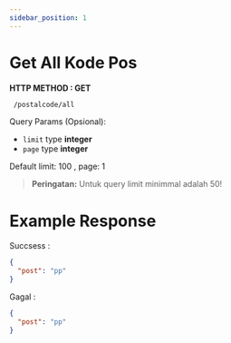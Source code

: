 ```yaml
---
sidebar_position: 1
---
```


# Get All Kode Pos

**HTTP METHOD : GET**

```txt title="endpoint"
 /postalcode/all
```

Query Params (Opsional):

- `limit` type **integer**
- `page` type **integer**

Default limit: 100 , page: 1

> **Peringatan:** Untuk query limit minimmal adalah 50!

# Example Response

Succsess :

```json
{
  "post": "pp"
}
```

Gagal :

```json
{
  "post": "pp"
}
```

<!--
- `src/pages/index.js` → `localhost:3000/`
- `src/pages/foo.md` → `localhost:3000/foo`
- `src/pages/foo/bar.js` → `localhost:3000/foo/bar`

## Create your first React Page

Create a file at `src/pages/my-react-page.js`:

```jsx title="src/pages/my-react-page.js"
import React from "react";
import Layout from "@theme/Layout";

export default function MyReactPage() {
  return (
    <Layout>
      <h1>My React page</h1>
      <p>This is a React page</p>
    </Layout>
  );
}
```

A new page is now available at [http://localhost:3000/my-react-page](http://localhost:3000/my-react-page).

## Create your first Markdown Page

Create a file at `src/pages/my-markdown-page.md`:

```mdx title="src/pages/my-markdown-page.md"
# My Markdown page

This is a Markdown page
```

A new page is now available at [http://localhost:3000/my-markdown-page](http://localhost:3000/my-markdown-page). -->
